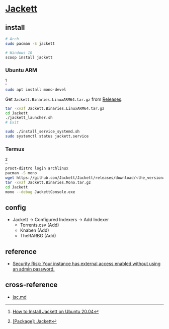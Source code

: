 # [Jackett](https://github.com/Jackett/Jackett)

## install

```sh
# Arch
sudo pacman -S jackett
```

```sh
# Windows 10
scoop install jackett
```

### Ubuntu ARM

[^1]

```sh
sudo apt install mono-devel
```

Get `Jackett.Binaries.LinuxARM64.tar.gz` from [Releases](https://github.com/Jackett/Jackett/releases).

```sh
tar -xvzf Jackett.Binaries.LinuxARM64.tar.gz
cd Jackett
./jackett_launcher.sh
# Exit
```

```sh
sudo ./install_service_systemd.sh
sudo systemctl status jackett.service
```

### Termux

[^2]

```sh
proot-distro login archlinux
pacman -S mono
wget https://github.com/Jackett/Jackett/releases/download/<the_version>/Jackett.Binaries.Mono.tar.gz
tar -xvzf Jackett.Binaries.Mono.tar.gz
cd Jackett
mono --debug JackettConsole.exe
```

## config

- Jackett → Configured Indexers → Add Indexer
	- Torrents.csv (Add)
	- Knaben (Add)
	- TheRARBG (Add)

## reference

- [Security Risk: Your instance has external access enabled without using an admin password.](https://github.com/Jackett/Jackett/wiki/Troubleshooting#security-risk-your-instance-has-external-access-enabled-without-using-an-admin-password)

## cross-reference

- [jsc.md](/bin/_arch/jsc.md)

[^1]: [How to Install Jackett on Ubuntu 20.04](https://varhowto.com/install-jackett-ubuntu-20-04/)
[^2]: [[Package]: Jackett](https://github.com/termux/termux-packages/issues/9757)
